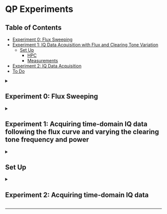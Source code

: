 # QP Experiments

## Table of Contents

- [Experiment 0: Flux Sweeping](#experiment-0-flux-sweeping)
- [Experiment 1: IQ Data Acquisition with Flux and Clearing Tone Variation](#experiment-1-acquiring-time-domain-iq-data-following-the-flux-curve-and-varying-the-clearing-tone-frequency-and-power)
  - [Set Up](#set-up)
    - [HPC](#hpc)
    - [Measurements](#measurements)
- [Experiment 2: IQ Data Acquisition](#experiment-2-acquiring-time-domain-iq-data)
- [To Do](#to-do)

<details>
<summary><h2>Experiment 0: Flux Sweeping</h2></summary>

A notebook that uses the SRS voltage source to sweep flux and record the resonator responce using the VNA.

**notebook name:** [experiment0.ipynb](experiment0.ipynb)

</details>

<details>
<summary><h2>Experiment 1: Acquiring time-domain IQ data following the flux curve and varying the clearing tone frequency and power</h2></summary>

**notebook name:** [experiment1.ipynb](experiment1.ipynb)

High level overview:

```python
v_arr, phi_arr, f_arr = from_flux_fit()
detuning = 0 # GHz
f_clearing_arr, P_clearing_arr = [], []

def find_mapped_resonance(phi):
    global phi_arr, f_arr
    phi_index = phi_arr[phi]
    return f_arr[phi_index]

def find_resonance(phi, span):
    f_guess = find_mapped_resonance(phi)
    set_vna(f_guess, span)
    f_phi = fit_vna_trace()
    turn_off_vna()
    return f_phi

for phi in phi_arr:

    voltage = get_voltage(phi)
    set_srs(voltage)
    f_phi = find_resonance(phi)
    f_drive = f_phi - detuning
    set_drive_tone(f_drive)

    for f_clearing in f_clearing_arr:
        for P_clearing in P_clearing_arr:
            set_clearing_tone(f_clearing, P_clearing)
            acquire_IQ_data()
            wait()
```

</details>

<details>
<summary><h2>Set Up</h2></summary>

### HPC:

Make sure you have SSH access to your HPC cluster
Set up SSH key-based authentication to avoid password prompts
Fill in the .env file with your HPC details

### Measurements:

1. Flux tuning curve of the resonator

---

## To Do:

- [ ] Test the rsync HPC back up mechanism
- [ ] Add resonator circle fit code
- [ ] Add the dynamic driving next mode code
- [ ] Add feature to upload saved data to HPC via Globus API

</details>

<details>
<summary><h2>Experiment 2: Acquiring time-domain IQ data</h2></summary>

A notebook that sets the LO at user specified parameters and takes the time domain IQ data with the Alazar card.

**notebook name:** [experiment2.ipynb](experiment2.ipynb)

</details>

---

